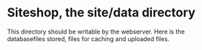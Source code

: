 Siteshop, the site/data directory
==============================

This directory should be writable by the webserver. Here is the databasefiles stored, files for
caching and uploaded files.

